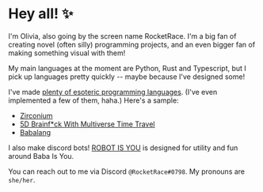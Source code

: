 # Hey all! ✨

I'm Olivia, also going by the screen name RocketRace. I'm a big fan of creating novel (often silly) programming projects, and an even bigger fan of making something visual with them!

My main languages at the moment are Python, Rust and Typescript, but I pick up languages pretty quickly -- maybe because I've designed some!

I've made [plenty of esoteric programming languages](https://esolangs.org/wiki/user:RocketRace). (I've even implemented a few of them, haha.) Here's a sample:
* [Zirconium](https://esolangs.org/wiki/Zirconium)
* [5D Brainf*ck With Multiverse Time Travel](https://esolangs.org/wiki/5D_Brainfuck_With_Multiverse_Time_Travel)
* [Babalang](https://esolangs.org/wiki/Babalang)

I also make discord bots! [ROBOT IS YOU](https://github.com/RocketRace/robot-is-you) is designed for utility and fun around Baba Is You.

You can reach out to me via Discord `@RocketRace#0798`. My pronouns are `she/her`.

<!--
**RocketRace/RocketRace** is a ✨ _special_ ✨ repository because its `README.md` (this file) appears on your GitHub profile.

Here are some ideas to get you started:

- 🔭 I’m currently working on ...
- 🌱 I’m currently learning ...
- 👯 I’m looking to collaborate on ...
- 🤔 I’m looking for help with ...
- 💬 Ask me about ...
- 📫 How to reach me: ...
- 😄 Pronouns: ...
- ⚡ Fun fact: ...
-->
